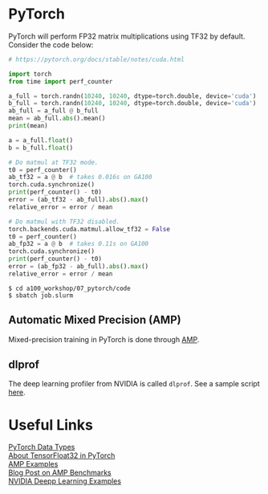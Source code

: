# PyTorch

PyTorch will perform FP32 matrix multiplications using TF32 by default. Consider the code below:

```python
# https://pytorch.org/docs/stable/notes/cuda.html

import torch
from time import perf_counter

a_full = torch.randn(10240, 10240, dtype=torch.double, device='cuda')
b_full = torch.randn(10240, 10240, dtype=torch.double, device='cuda')
ab_full = a_full @ b_full
mean = ab_full.abs().mean()
print(mean)

a = a_full.float()
b = b_full.float()

# Do matmul at TF32 mode.
t0 = perf_counter()
ab_tf32 = a @ b  # takes 0.016s on GA100
torch.cuda.synchronize()
print(perf_counter() - t0)
error = (ab_tf32 - ab_full).abs().max()
relative_error = error / mean

# Do matmul with TF32 disabled.
torch.backends.cuda.matmul.allow_tf32 = False
t0 = perf_counter()
ab_fp32 = a @ b  # takes 0.11s on GA100
torch.cuda.synchronize()
print(perf_counter() - t0)
error = (ab_fp32 - ab_full).abs().max()
relative_error = error / mean
```

```
$ cd a100_workshop/07_pytorch/code
$ sbatch job.slurm
```

## Automatic Mixed Precision (AMP)

Mixed-precision training in PyTorch is done through [AMP](https://pytorch.org/docs/stable/amp.html).

## dlprof

The deep learning profiler from NVIDIA is called `dlprof`. See a sample script [here](https://github.com/PrincetonUniversity/gpu_programming_intro/blob/master/04_gpu_tools/README.md#dlprof).

# Useful Links

[PyTorch Data Types](https://pytorch.org/docs/stable/tensor_attributes.html)  
[About TensorFloat32 in PyTorch](https://pytorch.org/docs/stable/notes/cuda.html)  
[AMP Examples](https://pytorch.org/docs/stable/notes/amp_examples.html)  
[Blog Post on AMP Benchmarks](https://pytorch.org/blog/accelerating-training-on-nvidia-gpus-with-pytorch-automatic-mixed-precision/)  
[NVIDIA Deepp Learning Examples](https://github.com/NVIDIA/DeepLearningExamples)  
